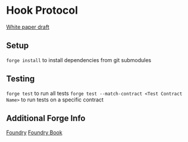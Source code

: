 # Hook Protocol

[White paper draft](https://hook.art/wp-draft)

## Setup
`forge install` to install dependencies from git submodules

## Testing
`forge test` to run all tests
`forge test --match-contract <Test Contract Name>` to run tests on a specific contract

## Additional Forge Info
[Foundry](https://github.com/foundry-rs/foundry)
[Foundry Book](https://book.getfoundry.sh)
